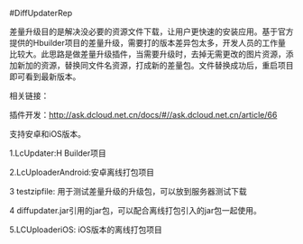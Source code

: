 #DiffUpdaterRep


差量升级目的是解决没必要的资源文件下载，让用户更快速的安装应用。基于官方提供的Hbuilder项目的差量升级，需要打的版本差异包太多，开发人员的工作量比较大。此思路是做差量升级插件，当需要升级时，去掉无需更改的图片资源，添加新加的资源，替换同文件名资源，打成新的差量包。文件替换成功后，重启项目即可看到最新版本。

相关链接：

  插件开发：http://ask.dcloud.net.cn/docs/#//ask.dcloud.net.cn/article/66

支持安卓和iOS版本。

1.LcUpdater:H Builder项目

2.LcUploaderAndroid:安卓离线打包项目

3 testzipfile: 用于测试差量升级的升级包，可以放到服务器测试下载

4 diffupdater.jar引用的jar包，可以配合离线打包引入的jar包一起使用。

5.LCUploaderiOS: iOS版本的离线打包项目